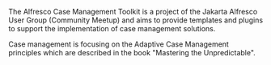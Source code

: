 The Alfresco Case Management Toolkit is a project of the Jakarta Alfresco User Group (Community Meetup) and aims to provide templates and plugins to support the implementation of case management solutions.

Case management is focusing on the Adaptive Case Management principles which are described in the book "Mastering the Unpredictable".